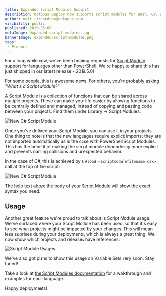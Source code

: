 ```yaml
---
title: Expanded Script Modules Support
description: Octopus Deploy now supports script modules for Bash, C#, F# and Python!
author: matt.richardson@octopus.com
visibility: public
published: 2019-05-09
metaImage: expanded-script-modules.png
bannerImage: expanded-script-modules.png
tags:
 - Product
---
```


For a long while now, we've been hearing requests for [Script Module](https://octopus.com/docs/deployment-examples/custom-scripts/script-modules) support for languages other than PowerShell. We're happy to share this has just shipped in our latest release - 2019.5.0!

For some people, this is awesome news.  For others, you're probably asking _"What's a Script Module?"_

A Script Module is a collection of functions that can be shared across mutiple projects. These can make your life easier by allowing functions to be centrally defined and managed, instead of copying and pasting code between your projects. Find them under Library -> Script Modules. 

![New C# Script Module](new-script-module.png "width=500")

Once you've defined your Script Module, you can use it in your projects. One thing to note is that the new languages require explicit imports; they are not imported automatically as is the case with PowerShell Script Modules.  This has the benefit of making the script module dependency more explicit and prevents naming collisions and unexpected behavior.

In the case of C#, this is achieved by a `#load <scriptmodulefilename.csx>` call at the top of the script:

![New C# Script Module](call-script-module-function.png "width=500")

The help text above the body of your Script Module will show the exact syntax you need.

## Usage

Another great feature we're proud to talk about is Script Module usage. We've surfaced where your Script Module has been used, so that it's easy to see what projects might be impacted by your changes. This will mean less suprises during your deployments, which is always a great thing. We now show which projects and releases have references:

![Script Module Usages](script-module-usage.png "width=500")

We've also got plans to show this usage on Variable Sets very soon. Stay tuned!

Take a look at [the Script Modules documentation](https://octopus.com/docs/deployment-examples/custom-scripts/script-modules) for a walkthrough and examples for each language.

Happy deployments!
